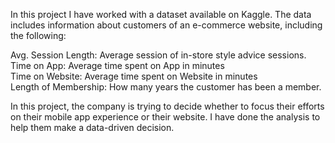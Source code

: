 In this project I have worked with a dataset available on Kaggle. The data includes information about customers of an e-commerce website, including the following:

Avg. Session Length: Average session of in-store style advice sessions.  
Time on App: Average time spent on App in minutes  
Time on Website: Average time spent on Website in minutes  
Length of Membership: How many years the customer has been a member.  

In this project, the company is trying to decide whether to focus their efforts on their mobile app experience or their website. I have done the analysis to help them make a data-driven decision.

